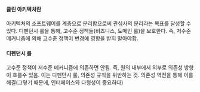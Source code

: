 #### 클린 아키텍처란

아키텍처의 소프트웨어를 계층으로 분리함으로써 관심사의 분리라는 목표를 달성할 수 있다.
디펜던시 룰을 통해, 고수준 정책들(비즈니스, 도메인 룰)을 보호한다.
즉, 저수준 메커니즘에 의해 고수준 정책이 변경에 영향을 받지 말아야함.

#### 디펜던시 룰
고수준 정책이 저수준 메커니즘에 의존하면 안됨. 즉, 원의 내부에서 외부로 의존성 방향이 흐를수 있음. 이는 디펜던시 룰, 의존성 규칙을 위반하는 것.
의존성 역전을 통해 이를 해결(그렇기 때문에, 인터페이스와 다형성이 중요하다)
